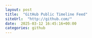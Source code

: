 ```yaml
---
layout: post
title:  "GitHub Public Timeline Feed"
siteUrl:  "http://github.com/"
date:  2025-03-12 16:45:16+00:00
categories: github
---
```

